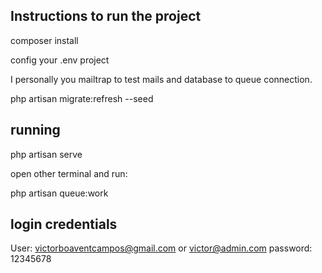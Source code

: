 ## Instructions to run the project

composer install

config your .env project

I personally you mailtrap to test mails
and database to queue connection.

php artisan migrate:refresh --seed

## running

php artisan serve

open other terminal and run:

php artisan queue:work

## login credentials

User: victorboaventcampos@gmail.com or victor@admin.com
password: 12345678
